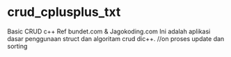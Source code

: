 # crud_cplusplus_txt
Basic CRUD c++
Ref bundet.com & Jagokoding.com
Ini adalah aplikasi dasar penggunaan struct dan algoritam crud dic++.
//on proses update dan sorting
